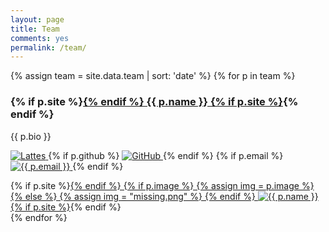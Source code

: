 ```yaml
---
layout: page
title: Team
comments: yes
permalink: /team/
---
```


{% assign team = site.data.team | sort: 'date' %}
{% for p in team %}
<div class="card">
  <div class="info">
  <h3> {% if p.site %}<a href="{{ p.site }}">{% endif %}
  {{ p.name }}
  {% if p.site %}</a>{% endif %}
  </h3>
  <p> {{ p.bio }} </p>
  <p class="logo">
    <a href="{{ p.lattes }}"> <img src="{{ site.baseurl }}/images/lattes.png" alt="Lattes"> </a>
    {% if p.github %}
    <a href="http://github.com/{{ p.github }}"><img src="{{ site.baseurl }}/images/github.png" alt="GitHub"> </a>
    {% endif %}
    {% if p.email %}
    <a href="mailto:{{ p.email }}"><img src="{{ site.baseurl }}/images/mail.png" alt="{{ p.email }}"> </a>
    {% endif %}
  </p>
  </div>

  <div class="photo">
    {% if p.site %}<a href="{{ p.site }}">{% endif %}
      {% if p.image %}
        {% assign img = p.image %}
      {% else %}
        {% assign img = "missing.png" %}
      {% endif %}
      <img src="{{ site.baseurl }}/images/{{ img }}" alt="{{ p.name }}">
    {% if p.site %}</a>{% endif %}
  </div>
  <div style="clear: both;"></div>
</div>
{% endfor %}
